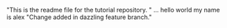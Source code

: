 "This is the readme file for the tutorial repository. "
...
hello world 
my name is alex 
"Change added in dazzling feature branch."